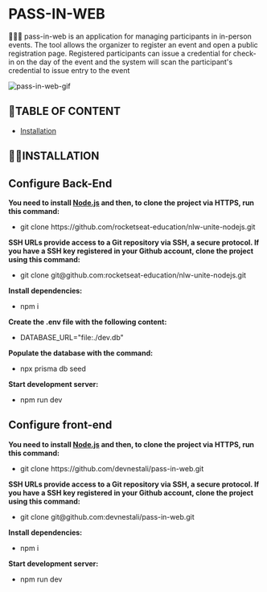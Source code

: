 # PASS-IN-WEB
🧑‍🚀🚀 pass-in-web is an application for managing participants in in-person events. The tool allows the organizer to register an event and open a public registration page. Registered participants can issue a credential for check-in on the day of the event and the system will scan the participant's credential to issue entry to the event


![pass-in-web-gif](https://github.com/devnestali/pass-in-web/assets/115426738/26743378-e43a-4f97-a9fa-006919836ca0)

## 📌**TABLE OF CONTENT**

  * [Installation](#installation)


## 👷‍♂️**INSTALLATION** <a name="installation"></a>

### <h2>Configure Back-End</h2>

**You need to install <a href="https://nodejs.org/en/download/">Node.js</a> and then, to clone the project via HTTPS, run this command:** 
</br>
 * <p> git clone https://github.com/rocketseat-education/nlw-unite-nodejs.git </p>

**SSH URLs provide access to a Git repository via SSH, a secure protocol. If you have a SSH key registered in your Github account, clone the project using this command:**
</br>
 * <p> git clone git@github.com:rocketseat-education/nlw-unite-nodejs.git </p>

**Install dependencies:**
 * npm i

**Create the .env file with the following content:**
 * DATABASE_URL="file:./dev.db"

**Populate the database with the command:**
 * npx prisma db seed

**Start development server:**
 * npm run dev

### <h2>Configure front-end</h2>

**You need to install <a href="https://nodejs.org/en/download/">Node.js</a> and then, to clone the project via HTTPS, run this command:** 
</br>
 * <p> git clone https://github.com/devnestali/pass-in-web.git </p>

**SSH URLs provide access to a Git repository via SSH, a secure protocol. If you have a SSH key registered in your Github account, clone the project using this command:**
</br>
 * <p> git clone git@github.com:devnestali/pass-in-web.git </p>

**Install dependencies:**
 * npm i

**Start development server:**
 * npm run dev



